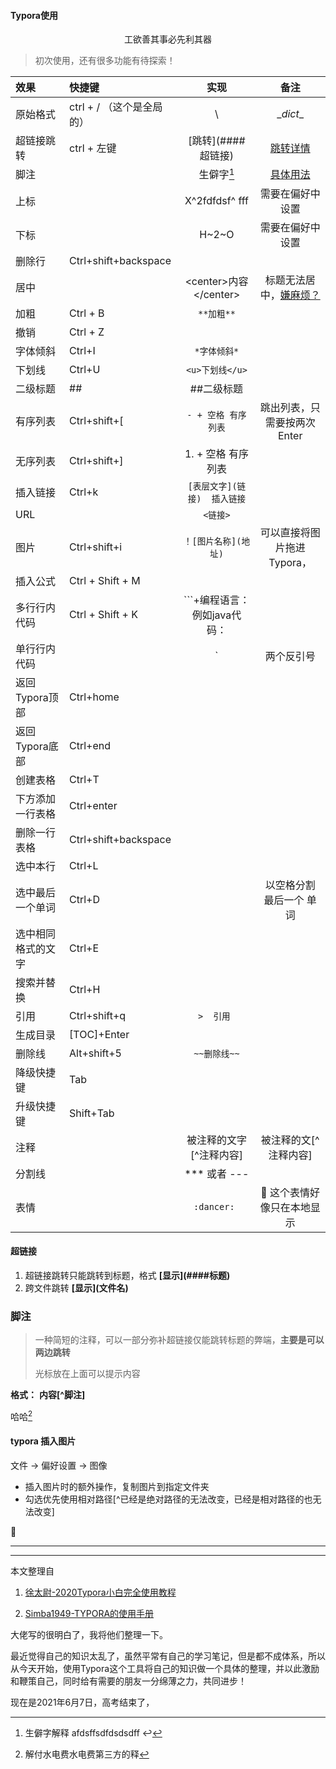 #### Typora使用

<center>工欲善其事必先利其器</center>

> 初次使用，还有很多功能有待探索！

| 效果               | 快捷键                    |             实现             |                             备注                             |
| :----------------- | :------------------------ | :--------------------------: | :----------------------------------------------------------: |
| 原始格式           | ctrl + / （这个是全局的） |              \               |                          \__dict__                           |
| 超链接跳转         | ctrl + 左键               |     \[跳转](####超链接)      |                    [跳转详情](####超链接)                    |
| 脚注               |                           |     生僻字[^生僻字解释]      |                     [具体用法](###脚注)                      |
| 上标               |                           |        X^2fdfdsf^ fff        |                       需要在偏好中设置                       |
| 下标               |                           |            H~2~O             |                       需要在偏好中设置                       |
| 删除行             | Ctrl+shift+backspace      |                              |                                                              |
| 居中               |                           |   \<center>内容\</center>    | 标题无法居中，[嫌麻烦？](https://blog.csdn.net/sinat_25207295/article/details/116033800) |
| 加粗               | Ctrl + B                  |          `**加粗**`          |                                                              |
| 撤销               | Ctrl + Z                  |                              |                                                              |
| 字体倾斜           | Ctrl+I                    |         `*字体倾斜*`         |                                                              |
| 下划线             | Ctrl+U                    |       `<u>下划线</u>`        |                                                              |
| 二级标题           | ##                        |          ##二级标题          |                                                              |
| 有序列表           | Ctrl+shift+[              |     `- + 空格 有序列表`      |                 跳出列表，只需要按两次Enter                  |
| 无序列表           | Ctrl+shift+]              |      1. + 空格 有序列表      |                                                              |
| 插入链接           | Ctrl+k                    | `[表层文字](链接)  插入链接` |                                                              |
| URL                |                           |           `<链接>`           |                                                              |
| 图片               | Ctrl+shift+i              |     `！[图片名称](地址)`     |                  可以直接将图片拖进Typora，                  |
| 插入公式           | Ctrl + Shift + M          |                              |                                                              |
| 多行行内代码       | Ctrl + Shift + K          | ```+编程语言：例如java代码： |                                                              |
| 单行行内代码       |                           |              `               |                          两个反引号                          |
| 返回Typora顶部     | Ctrl+home                 |                              |                                                              |
| 返回Typora底部     | Ctrl+end                  |                              |                                                              |
| 创建表格           | Ctrl+T                    |                              |                                                              |
| 下方添加一行表格   | Ctrl+enter                |                              |                                                              |
| 删除一行表格       | Ctrl+shift+backspace      |                              |                                                              |
| 选中本行           | Ctrl+L                    |                              |                                                              |
| 选中最后一个单词   | Ctrl+D                    |                              |                   以空格分割 最后一个 单词                   |
| 选中相同格式的文字 | Ctrl+E                    |                              |                                                              |
| 搜索并替换         | Ctrl+H                    |                              |                                                              |
| 引用               | Ctrl+shift+q              |          `>  引用 `          |                                                              |
| 生成目录           | [TOC]+Enter               |                              |                                                              |
| 删除线             | Alt+shift+5               |         `~~删除线~~`         |                                                              |
| 降级快捷键         | Tab                       |                              |                                                              |
| 升级快捷键         | Shift+Tab                 |                              |                                                              |
| 注释               |                           |   被注释的文字\[^注释内容]   |                    被注释的文[^注释内容]                     |
| 分割线             |                           |         *** 或者 ---         |                                                              |
| 表情               |                           |         `:dancer: `          |              :dancer: 这个表情好像只在本地显示               |



#### 超链接

1. 超链接跳转只能跳转到标题，格式 **\[显示](####标题)**
2. 跨文件跳转 **\[显示](文件名)**



### 脚注

> 一种简短的注释，可以一部分弥补超链接仅能跳转标题的弊端，**主要是可以两边跳转**
>
> 光标放在上面可以提示内容

**格式：** **内容\[^脚注]**

哈哈[^解释]

[^生僻字解释]: 生僻字解释 afdsffsdfdsdsdff ↩



#### typora 插入图片

文件 -> 偏好设置 -> 图像 

- 插入图片时的额外操作，复制图片到指定文件夹
- 勾选优先使用相对路径[^已经是绝对路径的无法改变，已经是相对路径的也无法改变]



:dancer:

***

***

本文整理自

1.  [徐太尉-2020Typora小白完全使用教程](https://zhuanlan.zhihu.com/p/293557841)

2. [Simba1949-TYPORA的使用手册](https://blog.csdn.net/SIMBA1949/article/details/79001226)

大佬写的很明白了，我将他们整理一下。

最近觉得自己的知识太乱了，虽然平常有自己的学习笔记，但是都不成体系，所以从今天开始，使用Typora这个工具将自己的知识做一个具体的整理，并以此激励和鞭策自己，同时给有需要的朋友一分绵薄之力，共同进步！

现在是2021年6月7日，高考结束了，

[^解释]: 解付水电费水电费第三方的释